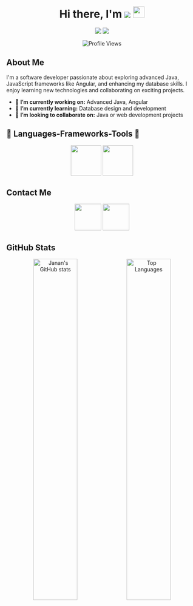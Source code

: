 <h1 align="center">
  Hi there, I'm <span><img src="https://readme-typing-svg.herokuapp.com/?font=Righteous&size=35&color=FF69B4&center=true&vCenter=true&width=500&height=70&duration=4000&lines=Janan+Javdan!"></span> <img src="https://media.giphy.com/media/hvRJCLFzcasrR4ia7z/giphy.gif" width="30px">
</h1>

<p align="center">
  <a href="https://github.com/JananJavdan"><img src="https://img.shields.io/github/followers/JananJavdan?label=Followers&style=social"></a>
  <a href="https://github.com/JananJavdan"><img src="https://img.shields.io/github/stars/JananJavdan?label=Stars&style=social"></a>
</p>

<p align="center">
  <img src="https://komarev.com/ghpvc/?username=JananJavdan&color=blue" alt="Profile Views">
</p>

## About Me
I'm a software developer passionate about exploring advanced Java, JavaScript frameworks like Angular, and enhancing my database skills. I enjoy learning new technologies and collaborating on exciting projects.

- 🔭 **I’m currently working on:** Advanced Java, Angular
- 🌱 **I’m currently learning:** Database design and development
- 👯 **I’m looking to collaborate on:** Java or web development projects

## 🔨 Languages-Frameworks-Tools 🔨
<p align="center">
  <!-- Ensure correct asset paths or external links for these images -->
  <img src="https://path_to_your_image_assets/145382151/a56acac7-f241-4975-91b5-3df0241850c0"  width="80px" />
  <img src="https://path_to_your_image_assets/145382151/fee21075-a53d-4013-b2b1-372947af4656" width="80px"/>
  <!-- Add more as needed -->
</p>

## Contact Me
<p align="center">
  <!-- Ensure links and emails are correct and functioning -->
  <a href="mailto:f_javdan2000@yahoo.com"><img src="https://path_to_your_image_assets/145382151/fb378f48-5c52-4d3f-bf3a-eeab24febfff" width="70px"/></a>
  <a href="https://www.linkedin.com/in/yourprofile"><img src="https://path_to_your_image_assets/145382151/dd64519d-eb54-4ab1-809a-7cb55d18d3a6" width="70px"/></a>
  <!-- Add more as needed -->
</p>

## GitHub Stats
<p align="center">
  <img src="https://github-readme-stats.vercel.app/api?username=JananJavdan&show_icons=true&theme=default" alt="Janan's GitHub stats" width="48%"/>
  <img src="https://github-readme-stats.vercel.app/api/top-langs/?username=JananJavdan&layout=compact&theme=default&langs_count=8" alt="Top Languages" width="48%"/>
</p>
